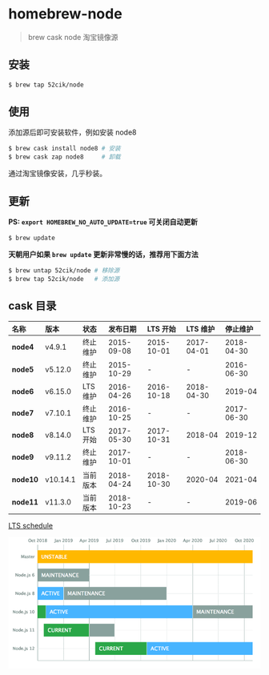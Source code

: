 # homebrew-node

> brew cask node 淘宝镜像源


## 安装

``` sh
$ brew tap 52cik/node
```


## 使用

添加源后即可安装软件，例如安装 node8

``` sh
$ brew cask install node8 # 安装
$ brew cask zap node8     # 卸载
```

通过淘宝镜像安装，几乎秒装。


## 更新

**PS: `export HOMEBREW_NO_AUTO_UPDATE=true` 可关闭自动更新**

``` sh
$ brew update
```

**天朝用户如果 `brew update` 更新非常慢的话，推荐用下面方法**

``` sh
$ brew untap 52cik/node # 移除源
$ brew tap 52cik/node   # 添加源
```


## cask 目录

| 名称 | 版本 | 状态 | 发布日期 | LTS 开始 | LTS 维护 | 停止维护 |
| :-- | :-- | :-- | :-- | :-- | :-- | :-- |
| **node4**  | v4.9.1   | 终止维护  | 2015-09-08 | 2015-10-01 | 2017-04-01 | 2018-04-30 |
| **node5**  | v5.12.0  | 终止维护  | 2015-10-29 |     -      |     -      | 2016-06-30 |
| **node6**  | v6.15.0  | LTS 维护 | 2016-04-26 | 2016-10-18 | 2018-04-30 | 2019-04    |
| **node7**  | v7.10.1  | 终止维护  | 2016-10-25 |     -      |     -      | 2017-06-30 |
| **node8**  | v8.14.0  | LTS 开始 | 2017-05-30 | 2017-10-31 | 2018-04    | 2019-12    |
| **node9**  | v9.11.2  | 终止维护  | 2017-10-01 |     -      |     -      | 2018-06-30 |
| **node10** | v10.14.1 | 当前版本  | 2018-04-24 | 2018-10-30 | 2020-04    | 2021-04     |
| **node11** | v11.3.0  | 当前版本  | 2018-10-23 |     -      |     -      | 2019-06     |

[LTS schedule](https://github.com/nodejs/LTS#lts-schedule1)

![LTS schedule](https://github.com/nodejs/LTS/raw/master/schedule.png)
